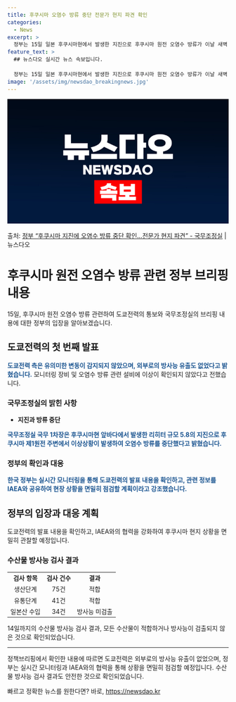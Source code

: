 ```yaml
---
title: 후쿠시마 오염수 방류 중단 전문가 현지 파견 확인
categories:
  - News
excerpt: >
  정부는 15일 일본 후쿠시마현에서 발생한 지진으로 후쿠시마 원전 오염수 방류가 이날 새벽 0시 33분에 중단…
feature_text: >
  ## 뉴스다오 실시간 뉴스 속보입니다.

  정부는 15일 일본 후쿠시마현에서 발생한 지진으로 후쿠시마 원전 오염수 방류가 이날 새벽 0시 33분에 중단…
image: '/assets/img/newsdao_breakingnews.jpg'
---
```


![뉴스다오 속보](/assets/img/newsdao_breakingnews.jpg)

<p>출처: <a href="https://newsdao.kr/3350" rel="dofollow">정부 “후쿠시마 지진에 오염수 방류 중단 확인…전문가 현지 파견” - 국무조정실</a> | 뉴스다오</p>

<h1>후쿠시마 원전 오염수 방류 관련 정부 브리핑 내용</h1>

<p data-ke-size="size16">15일, 후쿠시마 원전 오염수 방류 관련하여 도쿄전력의 통보와 국무조정실의 브리핑 내용에 대한 정부의 입장을 알아보겠습니다.</p>

<h2 data-ke-size="size26">도쿄전력의 첫 번째 발표</h2>

<p><b><span style="color: #1a5490;">도쿄전력 측은 유의미한 변동이 감지되지 않았으며, 외부로의 방사능 유출도 없었다고 밝혔습니다.</span></b> 모니터링 장비 및 오염수 방류 관련 설비에 이상이 확인되지 않았다고 전했습니다.</p>

<h3>국무조정실의 밝힌 사항</h3>

<ul>
  <li><b>지진과 방류 중단</b></li>
</ul>

<p><b><span style="color: #1a5490;">국무조정실 국무 1차장은 후쿠시마현 앞바다에서 발생한 리히터 규모 5.8의 지진으로 후쿠시마 제1원전 주변에서 이상상황이 발생하여 오염수 방류를 중단했다고 밝혔습니다.</span></b></p>

<h3>정부의 확인과 대응</h3>

<p><b><span style="color: #1a5490;">한국 정부는 실시간 모니터링을 통해 도쿄전력의 발표 내용을 확인하고, 관련 정보를 IAEA와 공유하여 현장 상황을 면밀히 점검할 계획이라고 강조했습니다.</span></b></p>

<h2 data-ke-size="size26">정부의 입장과 대응 계획</h2>

<p>도쿄전력의 발표 내용을 확인하고, IAEA와의 협력을 강화하여 후쿠시마 현지 상황을 면밀히 관찰할 예정입니다.</p>

<h3>수산물 방사능 검사 결과</h3>

<table>
  <tr>
    <td style="text-align: center; height: 17px;"><b>검사 항목</b></td>
    <td style="text-align: center; height: 17px;"><b>검사 건수</b></td>
    <td style="text-align: center; height: 17px;"><b>결과</b></td>
  </tr>
  <tr>
    <td style="text-align: center; height: 17px;">생산단계</td>
    <td style="text-align: center; height: 17px;">75건</td>
    <td style="text-align: center; height: 17px;">적합</td>
  </tr>
  <tr>
    <td style="text-align: center; height: 17px;">유통단계</td>
    <td style="text-align: center; height: 17px;">41건</td>
    <td style="text-align: center; height: 17px;">적합</td>
  </tr>
  <tr>
    <td style="text-align: center; height: 17px;">일본산 수입</td>
    <td style="text-align: center; height: 17px;">34건</td>
    <td style="text-align: center; height: 17px;">방사능 미검출</td>
  </tr>
</table>

<p>14일까지의 수산물 방사능 검사 결과, 모든 수산물이 적합하거나 방사능이 검출되지 않은 것으로 확인되었습니다.</p>

<hr>

<p data-ke-size="size16">정책브리핑에서 확인한 내용에 따르면 도쿄전력은 외부로의 방사능 유출이 없었으며, 정부는 실시간 모니터링과 IAEA와의 협력을 통해 상황을 면밀히 점검할 예정입니다. 수산물 방사능 검사 결과도 안전한 것으로 확인되었습니다.</p> 

빠르고 정확한 뉴스를 원한다면? 바로, <a href="https://newsdao.kr" rel="dofollow">https://newsdao.kr</a>


